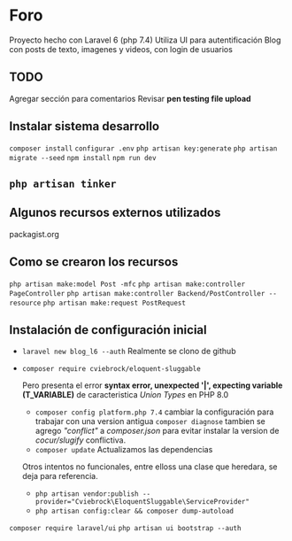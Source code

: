 # Foro
Proyecto hecho con Laravel 6 (php 7.4)
Utiliza UI para autentificación
Blog con posts de texto, imagenes y videos, con login de usuarios


## TODO
Agregar sección para comentarios
Revisar __pen testing file upload__



## Instalar sistema desarrollo
``` composer install ```
``` configurar .env ```
``` php artisan key:generate ```
``` php artisan migrate --seed ```
``` npm install ```
``` npm run dev ```



## __``` php artisan tinker ```__






## Algunos recursos externos utilizados
packagist.org



## Como se crearon los recursos
``` php artisan make:model Post -mfc ```
``` php artisan make:controller PageController ```
``` php artisan make:controller Backend/PostController --resource ```
``` php artisan make:request PostRequest ```



## Instalación de configuración inicial

- ``` laravel new blog_l6 --auth ``` Realmente se clono de github

- ``` composer require cviebrock/eloquent-sluggable ```

    Pero presenta el error __syntax error, unexpected '|', expecting variable (T_VARIABLE)__ de caracteristica _Union Types_ en PHP 8.0
    - ``` composer config platform.php 7.4 ``` cambiar la configuración para trabajar con una version antigua  ``` composer diagnose ``` tambien se agrego _"conflict"_ a _composer.json_ para evitar instalar la version de _cocur/slugify_ conflictiva.
    - ``` composer update ``` Actualizamos las dependencias

    Otros intentos no funcionales, entre elloss una clase que heredara, se deja para referencia.
    - ``` php artisan vendor:publish --provider="Cviebrock\EloquentSluggable\ServiceProvider" ```
    - ``` php artisan config:clear && composer dump-autoload ```


``` composer require laravel/ui ```
``` php artisan ui bootstrap --auth ```

